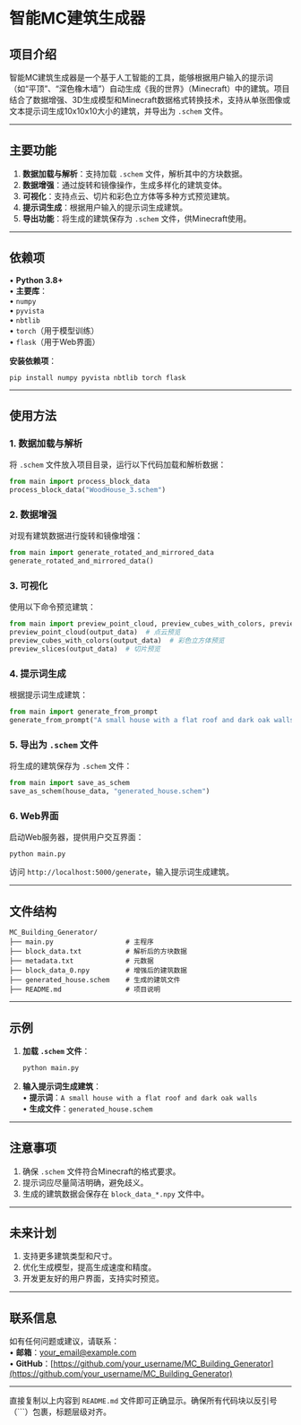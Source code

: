 # 智能MC建筑生成器

## 项目介绍  
智能MC建筑生成器是一个基于人工智能的工具，能够根据用户输入的提示词（如“平顶”、“深色橡木墙”）自动生成《我的世界》（Minecraft）中的建筑。项目结合了数据增强、3D生成模型和Minecraft数据格式转换技术，支持从单张图像或文本提示词生成10x10x10大小的建筑，并导出为 `.schem` 文件。

---

## 主要功能  
1. **数据加载与解析**：支持加载 `.schem` 文件，解析其中的方块数据。  
2. **数据增强**：通过旋转和镜像操作，生成多样化的建筑变体。  
3. **可视化**：支持点云、切片和彩色立方体等多种方式预览建筑。  
4. **提示词生成**：根据用户输入的提示词生成建筑。  
5. **导出功能**：将生成的建筑保存为 `.schem` 文件，供Minecraft使用。  

---

## 依赖项  
• **Python 3.8+**  
• **主要库**：  
  • `numpy`  
  • `pyvista`  
  • `nbtlib`  
  • `torch`（用于模型训练）  
  • `flask`（用于Web界面）  

**安装依赖项**：  
```
pip install numpy pyvista nbtlib torch flask
```

---

## 使用方法  

### 1. 数据加载与解析  
将 `.schem` 文件放入项目目录，运行以下代码加载和解析数据：  
```python
from main import process_block_data  
process_block_data("WoodHouse_3.schem")  
```

### 2. 数据增强  
对现有建筑数据进行旋转和镜像增强：  
```python
from main import generate_rotated_and_mirrored_data  
generate_rotated_and_mirrored_data()  
```

### 3. 可视化  
使用以下命令预览建筑：  
```python
from main import preview_point_cloud, preview_cubes_with_colors, preview_slices  
preview_point_cloud(output_data)  # 点云预览  
preview_cubes_with_colors(output_data)  # 彩色立方体预览  
preview_slices(output_data)  # 切片预览  
```

### 4. 提示词生成  
根据提示词生成建筑：  
```python
from main import generate_from_prompt  
generate_from_prompt("A small house with a flat roof and dark oak walls")  
```

### 5. 导出为 `.schem` 文件  
将生成的建筑保存为 `.schem` 文件：  
```python
from main import save_as_schem  
save_as_schem(house_data, "generated_house.schem")  
```

### 6. Web界面  
启动Web服务器，提供用户交互界面：  
```
python main.py  
```  
访问 `http://localhost:5000/generate`，输入提示词生成建筑。  

---

## 文件结构  
```
MC_Building_Generator/  
├── main.py                  # 主程序  
├── block_data.txt           # 解析后的方块数据  
├── metadata.txt             # 元数据  
├── block_data_0.npy         # 增强后的建筑数据  
├── generated_house.schem    # 生成的建筑文件  
├── README.md                # 项目说明  
```

---

## 示例  
1. **加载 `.schem` 文件**：  
   ```bash
   python main.py  
   ```  
2. **输入提示词生成建筑**：  
   • **提示词**：`A small house with a flat roof and dark oak walls`  
   • **生成文件**：`generated_house.schem`  

---

## 注意事项  
1. 确保 `.schem` 文件符合Minecraft的格式要求。  
2. 提示词应尽量简洁明确，避免歧义。  
3. 生成的建筑数据会保存在 `block_data_*.npy` 文件中。  

---

## 未来计划  
1. 支持更多建筑类型和尺寸。  
2. 优化生成模型，提高生成速度和精度。  
3. 开发更友好的用户界面，支持实时预览。  

---

## 联系信息  
如有任何问题或建议，请联系：  
• **邮箱**：your_email@example.com  
• **GitHub**：[https://github.com/your_username/MC_Building_Generator](https://github.com/your_username/MC_Building_Generator)  

---

直接复制以上内容到 `README.md` 文件即可正确显示。确保所有代码块以反引号（```）包裹，标题层级对齐。
